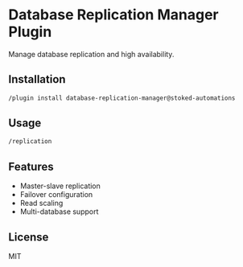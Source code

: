 # Database Replication Manager Plugin

Manage database replication and high availability.

## Installation

```bash
/plugin install database-replication-manager@stoked-automations
```

## Usage

```bash
/replication
```

## Features

- Master-slave replication
- Failover configuration
- Read scaling
- Multi-database support

## License

MIT
